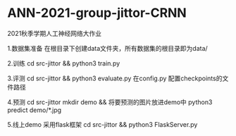 # ANN-2021-group-jittor-CRNN
2021秋季学期人工神经网络大作业

1.数据集准备
    在根目录下创建data文件夹，所有数据集的根目录即为data/

2.训练
    cd src-jittor && python3 train.py

3.评测
    cd src-jittor && python3 evaluate.py
    在config.py 配置checkpoints的文件路径

4.预测
    cd src-jittor
    mkdir demo && 将要预测的图片放进demo中
    python3 predict demo/*.jpg
    
5.线上demo
    采用flask框架
    cd src-jittor && python3 FlaskServer.py
